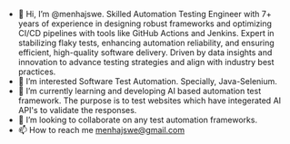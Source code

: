 - 👋 Hi, I’m @menhajswe. Skilled Automation Testing Engineer with 7+ years of experience in designing robust frameworks and optimizing CI/CD pipelines with tools like GitHub Actions and Jenkins. Expert in stabilizing flaky tests, enhancing automation reliability, and ensuring efficient, high-quality software delivery. Driven by data insights and innovation to advance testing strategies and align with industry best practices.
- 👀 I’m interested Software Test Automation. Specially, Java-Selenium.
- 🌱 I’m currently learning and developing AI based automation test framework. The purpose is to test websites which have integerated AI API's to validate the responses.
- 💞️ I’m looking to collaborate on any test automation frameworks.
- 📫 How to reach me menhajswe@gmail.com

<!---
menhajswe/menhajswe is a ✨ special ✨ repository because its `README.md` (this file) appears on your GitHub profile.
You can click the Preview link to take a look at your changes.
--->
